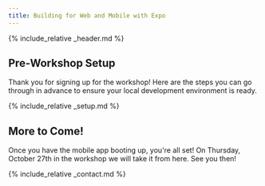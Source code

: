 ```yaml
---
title: Building for Web and Mobile with Expo
---
```


{% include_relative _header.md %}

## Pre-Workshop Setup

Thank you for signing up for the workshop! Here are the steps you can go through in advance to ensure your local development environment is ready.

{% include_relative _setup.md %}

## More to Come!

Once you have the mobile app booting up, you're all set! On Thursday, October 27th in the workshop we will take it from here. See you then!

{% include_relative _contact.md %}
